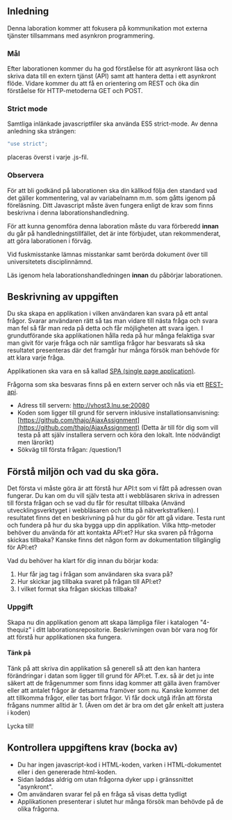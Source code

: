 ## Inledning
Denna laboration kommer att fokusera på kommunikation mot externa tjänster tillsammans med asynkron programmering.

### Mål
Efter laborationen kommer du ha god förståelse för att asynkront läsa och skriva data till en extern tjänst (API) samt att hantera detta i ett asynkront flöde. Vidare kommer du att få en orientering om REST och öka din förståelse för HTTP-metoderna GET och POST.

### Strict mode
Samtliga inlänkade javascriptfiler ska använda ES5 strict-mode. Av denna anledning ska strängen:

```js
"use strict";
```

placeras överst i varje .js-fil.

### Observera 
För att bli godkänd på laborationen ska din källkod följa den standard vad det gäller kommentering, val av variabelnamn m.m. som gåtts igenom på föreläsning. Ditt Javascript måste även fungera enligt de krav som finns beskrivna i denna laborationshandledning.

För att kunna genomföra denna laboration måste du vara förberedd **innan** du går på handledningstillfället, det är inte förbjudet, utan rekommenderat, att göra laborationen i förväg. 

Vid fuskmisstanke lämnas misstankar samt berörda dokument över till universitetets disciplinnämnd.

Läs igenom hela laborationshandledningen **innan** du påbörjar laborationen.

## Beskrivning av uppgiften
Du ska skapa en applikation i vilken användaren kan svara på ett antal frågor. Svarar användaren rätt så tas man vidare till nästa fråga och svara man fel så får man reda på detta och får möjligheten att svara igen. I grundutförande ska applikationen hålla reda på hur många felaktiga svar man givit för varje fråga och när samtliga frågor har besvarats så ska resultatet presenteras där det framgår hur många försök man behövde för att klara varje fråga.

Applikationen ska vara en så kallad [SPA (single page application)](http://en.wikipedia.org/wiki/Single-page_application).

Frågorna som ska besvaras finns på en extern server och nås via ett [REST-api](http://en.wikipedia.org/wiki/Representational_state_transfer).

* Adress till servern: http://vhost3.lnu.se:20080
* Koden som ligger till grund för servern inklusive installationsanvisning: [https://github.com/thajo/AjaxAssignment](https://github.com/thajo/AjaxAssignment) (Detta är till för dig som vill testa på att själv installera servern och köra den lokalt. Inte nödvändigt men lärorikt)
* Sökväg till första frågan: /question/1

## Förstå miljön och vad du ska göra.
Det första vi måste göra är att förstå hur API:t som vi fått på adressen ovan fungerar. Du kan om du vill själv testa att i webbläsaren skriva in adressen till första frågan och se vad du får för resultat tillbaka (Använd utvecklingsverktyget i webbläsaren och titta på nätverkstrafiken). I resultatet finns det en beskrivning på hur du gör för att gå vidare. Testa runt och fundera på hur du ska bygga upp din applikation. Vilka http-metoder behöver du använda för att kontakta API:et? Hur ska svaren på frågorna skickas tillbaka? Kanske finns det någon form av dokumentation tillgänglig för API:et?

Vad du behöver ha klart för dig innan du börjar koda:

1. Hur får jag tag i frågan som användaren ska svara på?
2. Hur skickar jag tillbaka svaret på frågan till API:et?
3. I vilket format ska frågan skickas tillbaka?

### Uppgift
Skapa nu din applikation genom att skapa lämpliga filer i katalogen "4-thequiz" i ditt laborationsrepositorie. Beskrivningen ovan bör vara nog för att förstå hur applikationen ska fungera.

#### Tänk på
Tänk på att skriva din applikation så generell så att den kan hantera förändringar i datan som ligger till grund för API:et. T.ex. så är det ju inte säkert att de frågenummer som finns idag kommer att gälla även framöver eller att antalet frågor är detsamma framöver som nu. Kanske kommer det att tillkomma frågor, eller tas bort frågor. Vi får dock utgå ifrån att första frågans nummer alltid är 1. (Även om det är bra om det går enkelt att justera i koden)

Lycka till!

## Kontrollera uppgiftens krav **(bocka av)** 
- Du har ingen javascript-kod i HTML-koden, varken i HTML-dokumentet eller i den genererade html-koden.
- Sidan laddas aldrig om utan frågorna dyker upp i gränssnittet "asynkront".
- Om användaren svarar fel på en fråga så visas detta tydligt
- Applikationen presenterar i slutet hur många försök man behövde på de olika frågorna.


[star_h2]:https://coursepress.lnu.se/program/webbprogrammerare/wp-content/plugins/coursepress/icons/24/star_yellow.png

[star_h3]:https://coursepress.lnu.se/program/webbprogrammerare/wp-content/plugins/coursepress/icons/16/star_yellow.png

[info]:https://coursepress.lnu.se/program/webbprogrammerare/wp-content/plugins/coursepress/icons/16/information.png
